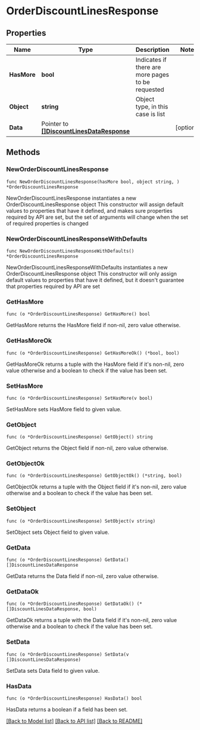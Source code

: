 # OrderDiscountLinesResponse

## Properties

Name | Type | Description | Notes
------------ | ------------- | ------------- | -------------
**HasMore** | **bool** | Indicates if there are more pages to be requested | 
**Object** | **string** | Object type, in this case is list | 
**Data** | Pointer to [**[]DiscountLinesDataResponse**](DiscountLinesDataResponse.md) |  | [optional] 

## Methods

### NewOrderDiscountLinesResponse

`func NewOrderDiscountLinesResponse(hasMore bool, object string, ) *OrderDiscountLinesResponse`

NewOrderDiscountLinesResponse instantiates a new OrderDiscountLinesResponse object
This constructor will assign default values to properties that have it defined,
and makes sure properties required by API are set, but the set of arguments
will change when the set of required properties is changed

### NewOrderDiscountLinesResponseWithDefaults

`func NewOrderDiscountLinesResponseWithDefaults() *OrderDiscountLinesResponse`

NewOrderDiscountLinesResponseWithDefaults instantiates a new OrderDiscountLinesResponse object
This constructor will only assign default values to properties that have it defined,
but it doesn't guarantee that properties required by API are set

### GetHasMore

`func (o *OrderDiscountLinesResponse) GetHasMore() bool`

GetHasMore returns the HasMore field if non-nil, zero value otherwise.

### GetHasMoreOk

`func (o *OrderDiscountLinesResponse) GetHasMoreOk() (*bool, bool)`

GetHasMoreOk returns a tuple with the HasMore field if it's non-nil, zero value otherwise
and a boolean to check if the value has been set.

### SetHasMore

`func (o *OrderDiscountLinesResponse) SetHasMore(v bool)`

SetHasMore sets HasMore field to given value.


### GetObject

`func (o *OrderDiscountLinesResponse) GetObject() string`

GetObject returns the Object field if non-nil, zero value otherwise.

### GetObjectOk

`func (o *OrderDiscountLinesResponse) GetObjectOk() (*string, bool)`

GetObjectOk returns a tuple with the Object field if it's non-nil, zero value otherwise
and a boolean to check if the value has been set.

### SetObject

`func (o *OrderDiscountLinesResponse) SetObject(v string)`

SetObject sets Object field to given value.


### GetData

`func (o *OrderDiscountLinesResponse) GetData() []DiscountLinesDataResponse`

GetData returns the Data field if non-nil, zero value otherwise.

### GetDataOk

`func (o *OrderDiscountLinesResponse) GetDataOk() (*[]DiscountLinesDataResponse, bool)`

GetDataOk returns a tuple with the Data field if it's non-nil, zero value otherwise
and a boolean to check if the value has been set.

### SetData

`func (o *OrderDiscountLinesResponse) SetData(v []DiscountLinesDataResponse)`

SetData sets Data field to given value.

### HasData

`func (o *OrderDiscountLinesResponse) HasData() bool`

HasData returns a boolean if a field has been set.


[[Back to Model list]](../README.md#documentation-for-models) [[Back to API list]](../README.md#documentation-for-api-endpoints) [[Back to README]](../README.md)


